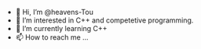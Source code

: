 - 👋 Hi, I’m @heavens-Tou
- 👀 I’m interested in C++ and competetive programming.
- 🌱 I’m currently learning C++
- 📫 How to reach me ...

<!---
heavens-Tou/heavens-Tou is a ✨ special ✨ repository because its `README.md` (this file) appears on your GitHub profile.
You can click the Preview link to take a look at your changes.
--->
